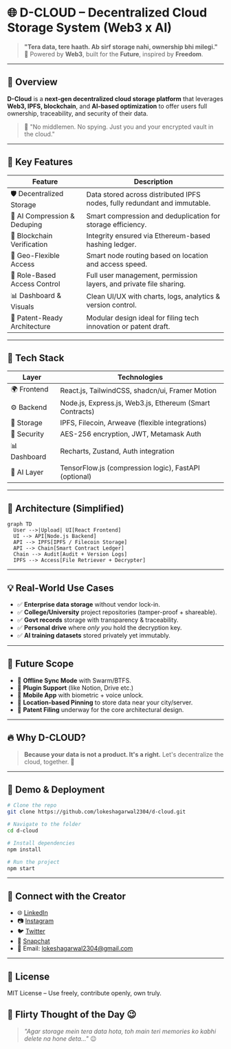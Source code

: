 # 🌐 D-CLOUD – Decentralized Cloud Storage System (Web3 x AI)

> **"Tera data, tere haath. Ab sirf storage nahi, ownership bhi milegi."**  
> 🔐 Powered by **Web3**, built for the **Future**, inspired by **Freedom**.

---

## 🚀 Overview

**D-Cloud** is a **next-gen decentralized cloud storage platform** that leverages **Web3, IPFS, blockchain**, and **AI-based optimization** to offer users full ownership, traceability, and security of their data.

> 💬 "No middlemen. No spying. Just you and your encrypted vault in the cloud."

---

## 🌟 Key Features

| Feature                        | Description                                                                 |
|-------------------------------|-----------------------------------------------------------------------------|
| 🛡️ Decentralized Storage      | Data stored across distributed IPFS nodes, fully redundant and immutable.  |
| 🧠 AI Compression & Deduping   | Smart compression and deduplication for storage efficiency.                |
| 🔗 Blockchain Verification     | Integrity ensured via Ethereum-based hashing ledger.                       |
| 📍 Geo-Flexible Access         | Smart node routing based on location and access speed.                     |
| 🔑 Role-Based Access Control   | Full user management, permission layers, and private file sharing.         |
| 📊 Dashboard & Visuals        | Clean UI/UX with charts, logs, analytics & version control.                |
| 📝 Patent-Ready Architecture   | Modular design ideal for filing tech innovation or patent draft.           |

---

## 🧠 Tech Stack

| Layer       | Technologies                                                  |
|-------------|---------------------------------------------------------------|
| 🌍 Frontend | React.js, TailwindCSS, shadcn/ui, Framer Motion                |
| ⚙ Backend   | Node.js, Express.js, Web3.js, Ethereum (Smart Contracts)      |
| 💾 Storage  | IPFS, Filecoin, Arweave (flexible integrations)               |
| 🔐 Security | AES-256 encryption, JWT, Metamask Auth                        |
| 📊 Dashboard| Recharts, Zustand, Auth integration                           |
| 🤖 AI Layer | TensorFlow.js (compression logic), FastAPI (optional)         |

---

## 🧪 Architecture (Simplified)

```mermaid
graph TD
  User -->|Upload| UI[React Frontend]
  UI --> API[Node.js Backend]
  API --> IPFS[IPFS / Filecoin Storage]
  API --> Chain[Smart Contract Ledger]
  Chain --> Audit[Audit + Version Logs]
  IPFS --> Access[File Retriever + Decrypter]
````

---

## 💡 Real-World Use Cases

* ✅ **Enterprise data storage** without vendor lock-in.
* ✅ **College/University** project repositories (tamper-proof + shareable).
* ✅ **Govt records** storage with transparency & traceability.
* ✅ **Personal drive** where *only you* hold the decryption key.
* ✅ **AI training datasets** stored privately yet immutably.

---

## 🧠 Future Scope

* 🔄 **Offline Sync Mode** with Swarm/BTFS.
* 🧩 **Plugin Support** (like Notion, Drive etc.)
* 📱 **Mobile App** with biometric + voice unlock.
* 📍 **Location-based Pinning** to store data near your city/server.
* 📜 **Patent Filing** underway for the core architectural design.

---

## 🔥 Why D-CLOUD?

> **Because your data is not a product. It's a right.**
> Let's decentralize the cloud, together. 💪

---

## 🎯 Demo & Deployment

```bash
# Clone the repo
git clone https://github.com/lokeshagarwal2304/d-cloud.git

# Navigate to the folder
cd d-cloud

# Install dependencies
npm install

# Run the project
npm start
```
---

## 💬 Connect with the Creator

* 🌐 [LinkedIn](https://linkedin.com/in/lokeshagarwal2304)
* 📷 [Instagram](https://instagram.com/_lokesh._.agarwal_)
* 🐦 [Twitter](https://twitter.com/lokeshagarwal2304)
* 👻 [Snapchat](https://snapchat.com/add/lagarwal.23)
* 📧 Email: [lokeshagarwal2304@gmail.com](mailto:lokeshagarwal2304@gmail.com)

---

## 📜 License

MIT License – Use freely, contribute openly, own truly.


## 💬 Flirty Thought of the Day 😉

> *"Agar storage mein tera data hota, toh main teri memories ko kabhi delete na hone deta..."* 😉

